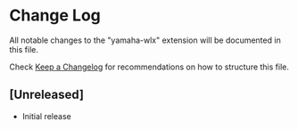 # Change Log

All notable changes to the "yamaha-wlx" extension will be documented in this file.

Check [Keep a Changelog](http://keepachangelog.com/) for recommendations on how to structure this file.

## [Unreleased]

- Initial release